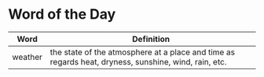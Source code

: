 # Word of the Day

|Word|Definition|
|---|---|
|weather|the state of the atmosphere at a place and time as regards heat, dryness, sunshine, wind, rain, etc.|